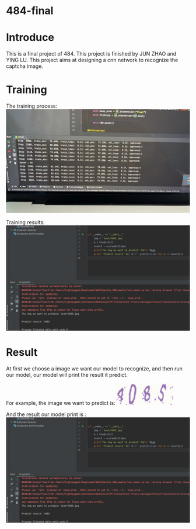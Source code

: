 # 484-final
# Introduce
This is a final project of 484. This project is finished by JUN ZHAO and YING LU. This project aims at designing a cnn network to recognize the captcha image.
# Training
The training process:![image](https://github.com/yagami-light95/484-final/blob/main/image/training.jpg)

Training results:![image](https://github.com/yagami-light95/484-final/blob/main/image/result.png)
# Result
At first we choose a image we want our model to recognize, and then run our model, our model will print the result it predict.

For example, the image we want to predict is:![image](https://github.com/yagami-light95/484-final/blob/main/image/4085.jpg)

And the result our model print is :![image](https://github.com/yagami-light95/484-final/blob/main/image/result.png)

